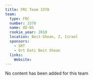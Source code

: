 ```yaml
---
title: FRC Team 3378
team:
  type: FRC
  number: 3378
  name: OD-BS
  rookie_year: 2010
  location: Beit-Shean, Z, Israel
  sponsors:
    - SRT
    - Ort Dati Beit Shean
  links:
    Website: 
---
```

No content has been added for this team
